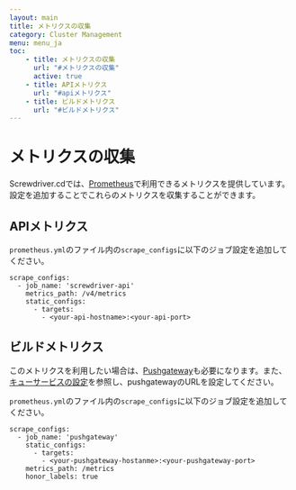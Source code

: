 ```yaml
---
layout: main
title: メトリクスの収集
category: Cluster Management
menu: menu_ja
toc:
    - title: メトリクスの収集
      url: "#メトリクスの収集"
      active: true
    - title: APIメトリクス
      url: "#apiメトリクス"
    - title: ビルドメトリクス
      url: "#ビルドメトリクス"
---
```


# メトリクスの収集
Screwdriver.cdでは、[Prometheus](https://prometheus.io)で利用できるメトリクスを提供しています。
設定を追加することでこれらのメトリクスを収集することができます。

## APIメトリクス
`prometheus.yml`のファイル内の`scrape_configs`に以下のジョブ設定を追加してください。
```
scrape_configs:
  - job_name: 'screwdriver-api'
    metrics_path: /v4/metrics
    static_configs:
      - targets:
        - <your-api-hostname>:<your-api-port>
```

## ビルドメトリクス
このメトリクスを利用したい場合は、[Pushgateway](https://github.com/prometheus/pushgateway)も必要になります。また、[キューサービスの設定](./configure-queue-service#構成)を参照し、pushgatewayのURLを設定してください。

`prometheus.yml`のファイル内の`scrape_configs`に以下のジョブ設定を追加してください。
```
scrape_configs:
  - job_name: 'pushgateway'
    static_configs:
      - targets:
        - <your-pushgateway-hostanme>:<your-pushgateway-port>
    metrics_path: /metrics
    honor_labels: true
```
